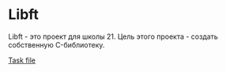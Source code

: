 # Libft
Libft - это проект для школы 21. 
Цель этого проекта - создать собственную C-библиотеку.

[Task file](https://github.com/do8rolyuboff/Libft/blob/master/libft.en.pdf)

